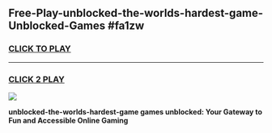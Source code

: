 
## Free-Play-unblocked-the-worlds-hardest-game-Unblocked-Games #fa1zw
<h3>
<a href="https://news.freeplayer.one?title=unblocked-the-worlds-hardest-game&ref=8M">CLICK TO PLAY</a></h3>
<hr>

<h3>
<a href="https://news.freeplayer.one?title=unblocked-the-worlds-hardest-game&ref=8M">CLICK 2 PLAY</a>
  
</h3>

<a href="https://news.freeplayer.one?title=unblocked-the-worlds-hardest-game&ref=8M"><img src="https://clearcache.store/games.png"></a>


**unblocked-the-worlds-hardest-game games unblocked: Your Gateway to Fun and Accessible Online Gaming**
